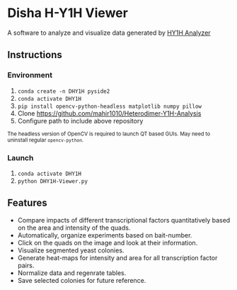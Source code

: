 # Disha H-Y1H Viewer

A software to analyze and visualize data generated by <a href="https://mahir1010.github.io/Heterodimer-Y1H-Analysis/"> HY1H Analyzer </a>

## Instructions

### Environment

1. ```conda create -n DHY1H pyside2```
2. ```conda activate DHY1H```
3. ```pip install opencv-python-headless matplotlib numpy pillow```
4. Clone <a href="https://github.com/mahir1010/Heterodimer-Y1H-Analysis">https://github.com/mahir1010/Heterodimer-Y1H-Analysis</a>
5. Configure path to include above repository
   
<small>The headless version of OpenCV is required to launch QT based GUIs. May need to uninstall regular ```opencv-python```.</small>

### Launch
1. ```conda activate DHY1H```
2. ```python DHY1H-Viewer.py```

## Features

- Compare impacts of different transcriptional factors quantitatively based on the area and intensity of the quads.
- Automatically, organize experiments based on bait-number.
- Click on the quads on the image and look at their information.
- Visualize segmented yeast colonies.
- Generate heat-maps for intensity and area for all transcription factor pairs.
- Normalize data and regenrate tables.
- Save selected colonies for future reference.


